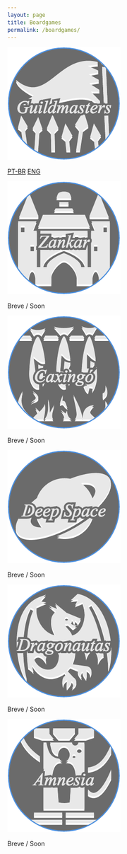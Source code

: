 ```yaml
---
layout: page
title: Boardgames
permalink: /boardgames/
---
```

<div class="row">
  <div class="col-sm-6 col-md-4">
    <div class="thumbnail">
      <img src="/assets/img/bg/guildmasters.png" alt="Guildmasters">
      <div class="caption">
      	<p></p>
        <p class="text-center">
          <a href="/bg/br/guildmasters" class="btn btn-default" role="button">PT-BR</a>
          <a href="/bg/en/guildmasters" class="btn btn-default" role="button">ENG</a>
        </p>
      </div>
    </div>
  </div>
  <div class="col-sm-6 col-md-4">
    <div class="thumbnail">
      <img src="/assets/img/bg/zankar.png" alt="Guardians of Zankar">
      <div class="caption">
      	<p></p>
        <p class="text-center">
          <span class="btn btn-disabled" role="button">Breve / Soon</span>
        </p>
      </div>
    </div>
  </div>
  <div class="col-sm-6 col-md-4">
    <div class="thumbnail">
      <img src="/assets/img/bg/caxingo.png" alt="Caxingó">
      <div class="caption">
      	<p></p>
        <p class="text-center">
          <span class="btn btn-disabled" role="button">Breve / Soon</span>
        </p>
      </div>
    </div>
  </div>
  <div class="col-sm-6 col-md-4">
    <div class="thumbnail">
      <img src="/assets/img/bg/deepspace.png" alt="Deep Space">
      <div class="caption">
      	<p></p>
        <p class="text-center">
          <span class="btn btn-disabled" role="button">Breve / Soon</span>
        </p>
      </div>
    </div>
  </div>
  <div class="col-sm-6 col-md-4">
    <div class="thumbnail">
      <img src="/assets/img/bg/dragonautas.png" alt="Dragonautas">
      <div class="caption">
      	<p></p>
        <p class="text-center">
          <span class="btn btn-disabled" role="button">Breve / Soon</span>
        </p>
      </div>
    </div>
  </div>
  <div class="col-sm-6 col-md-4">
    <div class="thumbnail">
      <img src="/assets/img/bg/amnesia.png" alt="Amnesia">
      <div class="caption">
      	<p></p>
        <p class="text-center">
          <span class="btn btn-disabled" role="button">Breve / Soon</span>
        </p>
      </div>
    </div>
  </div>
</div>